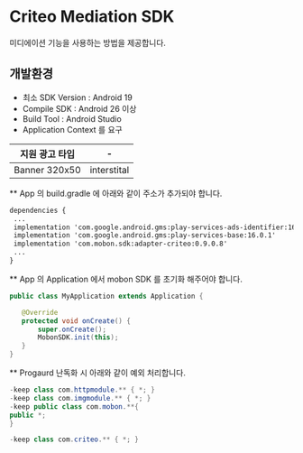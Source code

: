 # Criteo Mediation SDK

 미디에이션 기능을 사용하는 방법을 제공합니다.

## 개발환경
- 최소 SDK Version : Android 19
- Compile SDK : Android 26 이상
- Build Tool : Android Studio 
- Application Context 를 요구

|지원 광고 타입|-|
|---|:---:|
|Banner 320x50|interstital|


**  App 의 build.gradle 에 아래와 같이 주소가 추가되야 합니다.
 ```XML
dependencies {
  ...
  implementation 'com.google.android.gms:play-services-ads-identifier:16.0.0'
  implementation 'com.google.android.gms:play-services-base:16.0.1'
  implementation 'com.mobon.sdk:adapter-criteo:0.9.0.8'
  ...
}
```

**  App 의 Application 에서 mobon SDK 를 초기화 해주어야 합니다.
 ```java
public class MyApplication extends Application {

    @Override
    protected void onCreate() {
        super.onCreate();       
        MobonSDK.init(this);
    }
}
```
   
**  Progaurd 난독화 시 아래와 같이 예외 처리합니다.
 ```java
 -keep class com.httpmodule.** { *; }
-keep class com.imgmodule.** { *; }
-keep public class com.mobon.**{
 public *;
}

-keep class com.criteo.** { *; }
```
